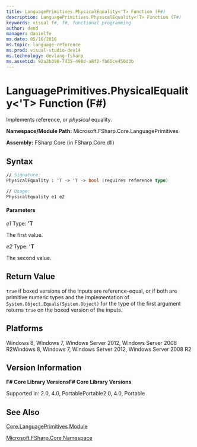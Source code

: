 ```yaml
---
title: LanguagePrimitives.PhysicalEquality<'T> Function (F#)
description: LanguagePrimitives.PhysicalEquality<'T> Function (F#)
keywords: visual f#, f#, functional programming
author: dend
manager: danielfe
ms.date: 05/16/2016
ms.topic: language-reference
ms.prod: visual-studio-dev14
ms.technology: devlang-fsharp
ms.assetid: 92a2b398-7435-498d-a8f2-fb65ce450d3b 
---
```


# LanguagePrimitives.PhysicalEquality<'T> Function (F#)

Implements reference, or *physical* equality.

**Namespace/Module Path:** Microsoft.FSharp.Core.LanguagePrimitives

**Assembly:** FSharp.Core (in FSharp.Core.dll)


## Syntax

```fsharp
// Signature:
PhysicalEquality : 'T -> 'T -> bool (requires reference type)

// Usage:
PhysicalEquality e1 e2
```

#### Parameters
*e1*
Type: **'T**


The first value.


*e2*
Type: **'T**


The second value.

## Return Value

`true` if boxed versions of the inputs are reference-equal, or if both are primitive numeric types and the implementation of `System.Object.Equals(System.Object)` for the type of the first argument returns `true` on the boxed version of the inputs.

## Platforms
Windows 8, Windows 7, Windows Server 2012, Windows Server 2008 R2Windows 8, Windows 7, Windows Server 2012, Windows Server 2008 R2


## Version Information
**F# Core Library VersionsF# Core Library Versions**

Supported in: 2.0, 4.0, PortablePortable2.0, 4.0, Portable

## See Also
[Core.LanguagePrimitives Module](Core.LanguagePrimitives-Module-%5BFSharp%5D.md)

[Microsoft.FSharp.Core Namespace](Microsoft.FSharp.Core-Namespace-%5BFSharp%5D.md)